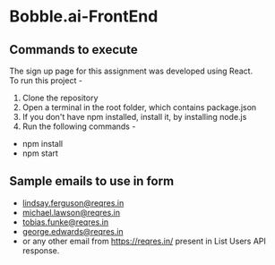 # Bobble.ai-FrontEnd

## Commands to execute
The sign up page for this assignment was developed using React.  
To run this project -
1. Clone the repository
2. Open a terminal in the root folder, which contains package.json
3. If you don't have npm installed, install it, by installing node.js
4. Run the following commands -
  * npm install
  * npm start  
  
## Sample emails to use in form
- lindsay.ferguson@reqres.in
- michael.lawson@reqres.in
- tobias.funke@reqres.in
- george.edwards@reqres.in
- or any other email from https://reqres.in/ present in List Users API response.
